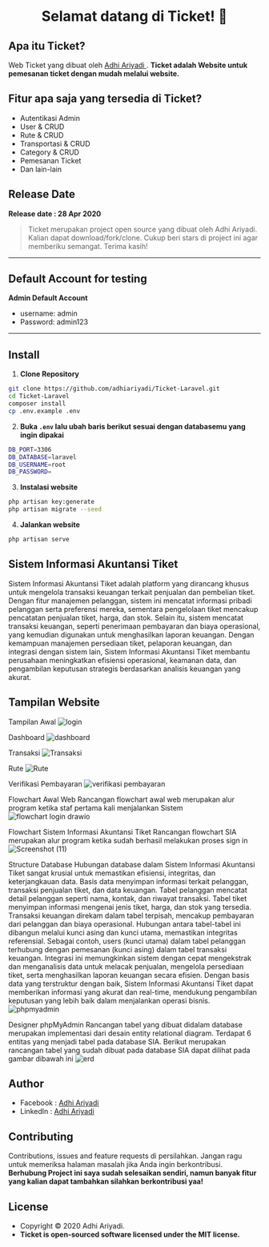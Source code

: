 <h1 align="center">Selamat datang di Ticket! 👋</h1>

## Apa itu Ticket?

Web Ticket yang dibuat oleh <a href="https://github.com/adhiariyadi"> Adhi Ariyadi </a>. **Ticket adalah Website untuk pemesanan ticket dengan mudah melalui website.**

## Fitur apa saja yang tersedia di Ticket?

-   Autentikasi Admin
-   User & CRUD
-   Rute & CRUD
-   Transportasi & CRUD
-   Category & CRUD
-   Pemesanan Ticket
-   Dan lain-lain

## Release Date

**Release date : 28 Apr 2020**

> Ticket merupakan project open source yang dibuat oleh Adhi Ariyadi. Kalian dapat download/fork/clone. Cukup beri stars di project ini agar memberiku semangat. Terima kasih!

---

## Default Account for testing

**Admin Default Account**

-   username: admin
-   Password: admin123

---

## Install

1. **Clone Repository**

```bash
git clone https://github.com/adhiariyadi/Ticket-Laravel.git
cd Ticket-Laravel
composer install
cp .env.example .env
```

2. **Buka `.env` lalu ubah baris berikut sesuai dengan databasemu yang ingin dipakai**

```bash
DB_PORT=3306
DB_DATABASE=laravel
DB_USERNAME=root
DB_PASSWORD=
```

3. **Instalasi website**

```bash
php artisan key:generate
php artisan migrate --seed
```

4. **Jalankan website**

```bash
php artisan serve
```
## Sistem Informasi Akuntansi Tiket
Sistem Informasi Akuntansi Tiket adalah platform yang dirancang khusus untuk mengelola transaksi keuangan terkait penjualan dan pembelian tiket. Dengan fitur manajemen pelanggan, sistem ini mencatat informasi pribadi pelanggan serta preferensi mereka, sementara pengelolaan tiket mencakup pencatatan penjualan tiket, harga, dan stok. Selain itu, sistem mencatat transaksi keuangan, seperti penerimaan pembayaran dan biaya operasional, yang kemudian digunakan untuk menghasilkan laporan keuangan. Dengan kemampuan manajemen persediaan tiket, pelaporan keuangan, dan integrasi dengan sistem lain, Sistem Informasi Akuntansi Tiket membantu perusahaan meningkatkan efisiensi operasional, keamanan data, dan pengambilan keputusan strategis berdasarkan analisis keuangan yang akurat.

## Tampilan Website
Tampilan Awal
![login](https://github.com/Risaly16/Ticket-Laravel/assets/152804564/0d53ef11-60b5-4aaf-89b8-75f290fa6d90)

Dashboard
![dashboard](https://github.com/Risaly16/Ticket-Laravel/assets/152804564/105454f9-a6bd-4592-b6ec-9dd9912a8613)

Transaksi
![Transaksi](https://github.com/Risaly16/Ticket-Laravel/assets/152804564/cbf045db-e37b-4b2a-8af3-037e6c74a6e3)

Rute
![Rute](https://github.com/Risaly16/Ticket-Laravel/assets/152804564/8c48d739-a65a-4884-858a-7c35fc1091bf)

Verifikasi Pembayaran
![verifikasi pembayaran](https://github.com/Risaly16/Ticket-Laravel/assets/152804564/5109a62e-b1ba-4f83-82bf-6329994ce971)

Flowchart Awal Web
Rancangan flowchart awal web merupakan alur program ketika staf pertama kali menjalankan Sistem 
![flowchart login drawio](https://github.com/Risaly16/SistemInformasiAkuntansi_Tiket/assets/152804564/c6d5b825-1e71-4935-985a-4f3cfc6ec2b1)

Flowchart Sistem Informasi Akuntansi Tiket
Rancangan flowchart SIA merupakan alur program ketika sudah berhasil melakukan proses sign in
![Screenshot (11)](https://github.com/Risaly16/SistemInformasiAkuntansi_Tiket/assets/152804564/df9bd7c8-a659-4abc-95c4-57118ad7288f)

Structure Database
Hubungan database dalam Sistem Informasi Akuntansi Tiket sangat krusial untuk memastikan efisiensi, integritas, dan keterjangkauan data. Basis data menyimpan informasi terkait pelanggan, transaksi penjualan tiket, dan data keuangan. Tabel pelanggan mencatat detail pelanggan seperti nama, kontak, dan riwayat transaksi. Tabel tiket menyimpan informasi mengenai jenis tiket, harga, dan stok yang tersedia. Transaksi keuangan direkam dalam tabel terpisah, mencakup pembayaran dari pelanggan dan biaya operasional. Hubungan antara tabel-tabel ini dibangun melalui kunci asing dan kunci utama, memastikan integritas referensial. Sebagai contoh, users (kunci utama) dalam tabel pelanggan terhubung dengan pemesanan (kunci asing) dalam tabel transaksi keuangan. Integrasi ini memungkinkan sistem dengan cepat mengekstrak dan menganalisis data untuk melacak penjualan, mengelola persediaan tiket, serta menghasilkan laporan keuangan secara efisien. Dengan basis data yang terstruktur dengan baik, Sistem Informasi Akuntansi Tiket dapat memberikan informasi yang akurat dan real-time, mendukung pengambilan keputusan yang lebih baik dalam menjalankan operasi bisnis.
![phpmyadmin](https://github.com/Risaly16/Ticket-Laravel/assets/152804564/02544e65-8252-4704-a52b-76c481de6586)

Designer phpMyAdmin
Rancangan tabel yang dibuat didalam database merupakan implementasi dari desain entity relational diagram. Terdapat 6 entitas yang menjadi tabel pada database SIA. Berikut merupakan rancangan tabel yang sudah dibuat pada database SIA dapat dilihat pada gambar dibawah ini
![erd](https://github.com/Risaly16/Ticket-Laravel/assets/152804564/826f981c-3cdc-4da6-aab4-0bdb8d3dd2bb)


## Author

-   Facebook : <a href="https://web.facebook.com/adhiariyadi.me/"> Adhi Ariyadi</a>
-   LinkedIn : <a href="https://www.linkedin.com/in/adhiariyadi/"> Adhi Ariyadi</a>

## Contributing

Contributions, issues and feature requests di persilahkan.
Jangan ragu untuk memeriksa halaman masalah jika Anda ingin berkontribusi. **Berhubung Project ini saya sudah selesaikan sendiri, namun banyak fitur yang kalian dapat tambahkan silahkan berkontribusi yaa!**

## License

-   Copyright © 2020 Adhi Ariyadi.
-   **Ticket is open-sourced software licensed under the MIT license.**
